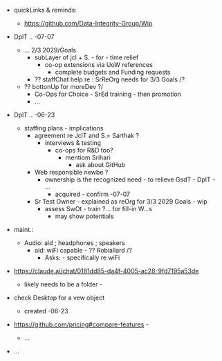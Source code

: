 - quickLinks & reminds:
  - https://github.com/Data-Integrity-Group/Wip

- DplT .. -07-07
  - ... 2/3 2029/Goals
    - subLayer of jcl + S. - for - time relief
        - co-op extensions via UoW references
          - complete budgets and Funding requests
    - ?? staffChat help re  : SrReOrg needs for 3/3 Goals /?
  - ?? bottonUp for moreDev ?/
    -  Co-Ops for Choice - SrEd training - then promotion
    -  ...

- DplT .. -06-23
  - staffing plans - implications
    - agreement re JclT and S.= Sarthak ?
      - interviews & testing
        - co-ops for R&D too?
          - mentiom Srihari
            - ask about GitHub
    - Web responsible newbe ?
      - ownership is the recognized need - to relieve GsdT - DplT - ...
        - acquired - confirm -07-07
    - Sr Test Owner - explained as reOrg for 3/3 2029 Goals - wip
      - assess SwOt - train ?... for fill-in W...s
        - may show potentials
- maint.:
  - Audio: aid ; headphones ; speakers
    - aid: wiFi capable - ?? Robiallard /?
      - Asks: - specifically re wiFi
- https://claude.ai/chat/0181dd85-da4f-4005-ac28-9fd7195a53de
  - likely needs to be a folder -
- check Desktop for a vew object
  - created -06-23
- https://github.com/pricing#compare-features -
  - ...
- ...
